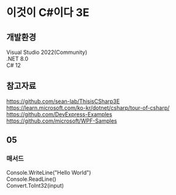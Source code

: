 # 이것이 C#이다 3E
  
## 개발환경
Visual Studio 2022(Community)  
.NET 8.0  
C# 12
  
## 참고자료
https://github.com/sean-lab/ThisisCSharp3E  
https://learn.microsoft.com/ko-kr/dotnet/csharp/tour-of-csharp/  
https://github.com/DevExpress-Examples  
https://github.com/microsoft/WPF-Samples  

## 05

### 매서드
Console.WriteLine("Hello World")  
Console.ReadLine()  
Convert.ToInt32(input)  

